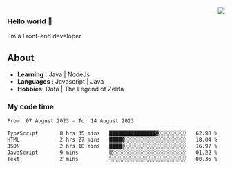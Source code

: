 <img align='right' src="https://github-readme-stats.vercel.app/api?username=jumodada&show_icons=true&theme=vue">

### Hello world 👋

I'm a Front-end developer 
    
## About
-  **Learning :** Java | NodeJs
-  **Languages :** Javascript | Java
-  **Hobbies:** Dota | The Legend of Zelda

### My code time

<!--START_SECTION:waka-->

```txt
From: 07 August 2023 - To: 14 August 2023

TypeScript       8 hrs 35 mins   ███████████████▓░░░░░░░░░   62.98 %
HTML             2 hrs 27 mins   ████▓░░░░░░░░░░░░░░░░░░░░   18.04 %
JSON             2 hrs 18 mins   ████▒░░░░░░░░░░░░░░░░░░░░   16.97 %
JavaScript       9 mins          ▒░░░░░░░░░░░░░░░░░░░░░░░░   01.22 %
Text             2 mins          ░░░░░░░░░░░░░░░░░░░░░░░░░   00.36 %
```

<!--END_SECTION:waka-->
